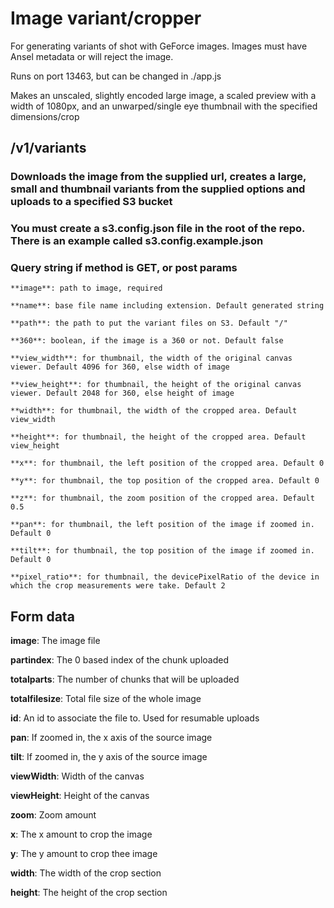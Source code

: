 # Image variant/cropper

For generating variants of shot with GeForce images. Images must have Ansel metadata or will reject the image.

Runs on port 13463, but can be changed in ./app.js

Makes an unscaled, slightly encoded large image, a scaled preview with a width of 1080px, and an unwarped/single eye thumbnail with the specified dimensions/crop

## /v1/variants

  ### Downloads the image from the supplied url, creates a large, small and thumbnail variants from the supplied options and uploads to a specified S3 bucket

  ### You must create a s3.config.json file in the root of the repo. There is an example called s3.config.example.json

  ### Query string if method is GET, or post params
    **image**: path to image, required

    **name**: base file name including extension. Default generated string

    **path**: the path to put the variant files on S3. Default "/"

    **360**: boolean, if the image is a 360 or not. Default false

    **view_width**: for thumbnail, the width of the original canvas viewer. Default 4096 for 360, else width of image

    **view_height**: for thumbnail, the height of the original canvas viewer. Default 2048 for 360, else height of image

    **width**: for thumbnail, the width of the cropped area. Default view_width

    **height**: for thumbnail, the height of the cropped area. Default view_height

    **x**: for thumbnail, the left position of the cropped area. Default 0

    **y**: for thumbnail, the top position of the cropped area. Default 0

    **z**: for thumbnail, the zoom position of the cropped area. Default 0.5

    **pan**: for thumbnail, the left position of the image if zoomed in. Default 0

    **tilt**: for thumbnail, the top position of the image if zoomed in. Default 0

    **pixel_ratio**: for thumbnail, the devicePixelRatio of the device in which the crop measurements were take. Default 2

## Form data

  **image**: The image file

  **partindex**: The 0 based index of the chunk uploaded

  **totalparts**: The number of chunks that will be uploaded

  **totalfilesize**: Total file size of the whole image

  **id**: An id to associate the file to. Used for resumable uploads

  **pan**: If zoomed in, the x axis of the source image

  **tilt**: If zoomed in, the y axis of the source image

  **viewWidth**: Width of the canvas

  **viewHeight**: Height of the canvas

  **zoom**: Zoom amount

  **x**: The x amount to crop the image

  **y**: The y amount to crop thee image

  **width**: The width of the crop section

  **height**: The height of the crop section